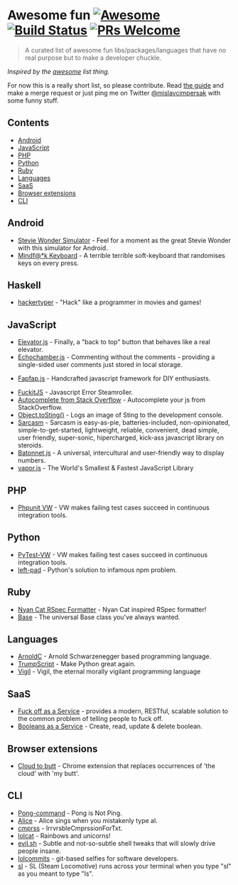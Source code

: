 # Awesome fun [![Awesome](https://cdn.rawgit.com/sindresorhus/awesome/d7305f38d29fed78fa85652e3a63e154dd8e8829/media/badge.svg)](https://github.com/sindresorhus/awesome) [![Build Status](https://travis-ci.org/mislavcimpersak/awesome-fun.svg?branch=master)](https://travis-ci.org/mislavcimpersak/awesome-fun) [![PRs Welcome](https://img.shields.io/badge/PRs-welcome-brightgreen.svg?style=flat-square)](http://makeapullrequest.com)

> A curated list of awesome fun libs/packages/languages that have no real purpose but to make a developer chuckle.

*Inspired by the [awesome](https://github.com/sindresorhus/awesome) list thing.*

For now this is a really short list, so please contribute. Read [the guide](CONTRIBUTING.md) and make a merge request or just ping me on Twitter [@mislavcimpersak](https://twitter.com/mislavcimpersak) with some funny stuff.


## Contents

- [Android](#android)
- [JavaScript](#javascript)
- [PHP](#php)
- [Python](#python)
- [Ruby](#ruby)
- [Languages](#languages)
- [SaaS](#saas)
- [Browser extensions](#browser-extensions)
- [CLI](#cli)


## Android

- [Stevie Wonder Simulator](https://play.google.com/store/apps/details?id=erseco.soft.stevie.wonder.simulator) - Feel for a moment as the great Stevie Wonder with this simulator for Android.
- [Mindf@*k Keyboard](https://github.com/terriblehackskeyboard/keyboard) - A terrible terrible soft-keyboard that randomises keys on every press.


## Haskell
- [hackertyper](https://github.com/fgaz/hackertyper) - "Hack" like a programmer in movies and games!


## JavaScript

- [Elevator.js](https://github.com/tholman/elevator.js) - Finally, a "back to top" button that behaves like a real elevator.
- [Echochamber.js](https://github.com/tessalt/echo-chamber-js) - Commenting without the comments - providing a single-sided user comments just stored in local storage.
* [Fapfap.js](http://fapfapjs.io) - Handcrafted javascript framework for DIY enthusiasts.
- [FuckitJS](https://github.com/mattdiamond/fuckitjs) - Javascript Error Steamroller.
- [Autocomplete from Stack Overflow](https://emilschutte.com/stackoverflow-autocomplete/) - Autocomplete your js from StackOverflow.
- [Object.toSting()](https://github.com/teropa/to-sting) - Logs an image of Sting to the development console.
- [Sarcasm](https://github.com/komlev/sarcasm) - Sarcasm is easy-as-pie, batteries-included, non-opinionated, simple-to-get-started, lightweight, reliable, convenient, dead simple, user friendly, super-sonic, hipercharged, kick-ass javascript library on steroids.
- [Batonnet.js](https://github.com/BinaryBrain/Batonnet.js) - A universal, intercultural and user-friendly way to display numbers.
- [vapor.js](https://github.com/madrobby/vapor.js) - The World's Smallest & Fastest JavaScript Library


## PHP

- [Phpunit VW](https://github.com/hmlb/phpunit-vw) - VW makes failing test cases succeed in continuous integration tools.


## Python

- [PyTest-VW](https://github.com/The-Compiler/pytest-vw) - VW makes failing test cases succeed in continuous integration tools.
- [left-pad](https://pypi.python.org/pypi/left-pad/) - Python's solution to infamous npm problem.


## Ruby

- [Nyan Cat RSpec Formatter](https://github.com/mattsears/nyan-cat-formatter) - Nyan Cat inspired RSpec formatter!
- [Base](https://github.com/garybernhardt/base) - The universal Base class you've always wanted.


## Languages

- [ArnoldC](https://github.com/lhartikk/ArnoldC) - Arnold Schwarzenegger based programming language.
- [TrumpScript](https://github.com/samshadwell/TrumpScript) - Make Python great again.
- [Vigil](https://github.com/munificent/vigil) - Vigil, the eternal morally vigilant programming language


## SaaS

- [Fuck off as a Service](https://github.com/tomdionysus/foaas) - provides a modern, RESTful, scalable solution to the common problem of telling people to fuck off.
- [Booleans as a Service](https://booleans.io/) - Create, read, update & delete boolean.


## Browser extensions

- [Cloud to butt](https://github.com/panicsteve/cloud-to-butt) - Chrome extension that replaces occurrences of 'the cloud' with 'my butt'.


## CLI
- [Pong-command](https://github.com/kurehajime/pong-command) - Pong is Not Ping.
- [Alice](https://github.com/susisu/alice) - Alice sings when you mistakenly type al.
- [cmprss](https://github.com/kurehajime/cmprss) - IrrvrsbleCmprssionForTxt.
- [lolcat](https://github.com/busyloop/lolcat) - Rainbows and unicorns!
- [evil.sh](https://github.com/mathiasbynens/evil.sh) - Subtle and not-so-subtle shell tweaks that will slowly drive people insane.
- [lolcommits](https://github.com/mroth/lolcommits) - git-based selfies for software developers.
- [sl](https://github.com/mtoyoda/sl) - SL (Steam Locomotive) runs across your terminal when you type "sl" as you meant to type "ls".
